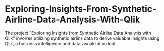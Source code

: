 # Exploring-Insights-From-Synthetic-Airline-Data-Analysis-With-Qlik
The project "Exploring Insights from Synthetic Airline Data Analysis with Qlik" involves utilizing synthetic airline data to derive valuable insights using Qlik, a business intelligence and data visualization tool.
